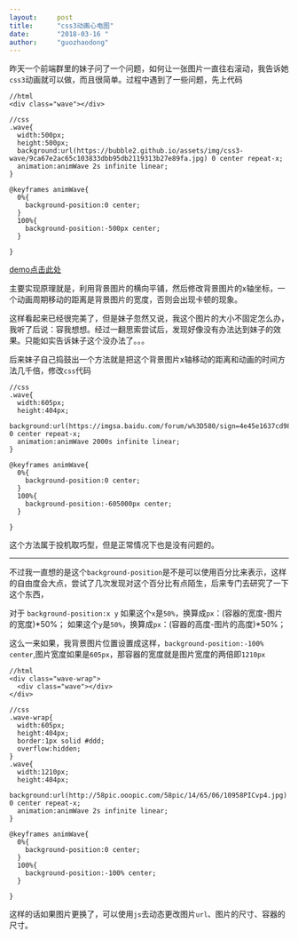 ```yaml
---
layout:     post
title:      "css3动画心电图"
date:       "2018-03-16 "
author:     "guozhaodong"
---
```


昨天一个前端群里的妹子问了一个问题，如何让一张图片一直往右滚动，我告诉她`css3`动画就可以做，而且很简单。过程中遇到了一些问题，先上代码

```
//html
<div class="wave"></div>

//css
.wave{
  width:500px;
  height:500px;
  background:url(https://bubble2.github.io/assets/img/css3-wave/9ca67e2ac65c103833dbb95db2119313b27e89fa.jpg) 0 center repeat-x;
  animation:animWave 2s infinite linear;
}

@keyframes animWave{
  0%{
    background-position:0 center;
  }
  100%{
    background-position:-500px center;
  }
  
}
```

<a href="https://codepen.io/Bubble2/pen/jzrKgm" target="_blank">demo点击此处</a>

主要实现原理就是，利用背景图片的横向平铺，然后修改背景图片的x轴坐标，一个动画周期移动的距离是背景图片的宽度，否则会出现卡顿的现象。

这样看起来已经很完美了，但是妹子忽然又说，我这个图片的大小不固定怎么办，我听了后说：容我想想。经过一翻思索尝试后，发现好像没有办法达到妹子的效果。只能如实告诉妹子这个没办法了。。。

后来妹子自己捣鼓出一个方法就是把这个背景图片x轴移动的距离和动画的时间方法几千倍，修改`css`代码


```
//css
.wave{
  width:605px;
  height:404px;
  background:url(https://imgsa.baidu.com/forum/w%3D580/sign=4e45e1637cd98d1076d40c39113eb807/9ca67e2ac65c103833dbb95db2119313b27e89fa.jpg) 0 center repeat-x;
  animation:animWave 2000s infinite linear;
}

@keyframes animWave{
  0%{
    background-position:0 center;
  }
  100%{
    background-position:-605000px center;
  }
  
}
```

这个方法属于投机取巧型，但是正常情况下也是没有问题的。

--------

不过我一直想的是这个`background-position`是不是可以使用百分比来表示，这样的自由度会大点，尝试了几次发现对这个百分比有点陌生，后来专门去研究了一下这个东西，

对于 `background-position:x y`
如果这个`x`是`50%`，换算成`px`：(容器的宽度-图片的宽度)*50%；
如果这个`y`是`50%`，换算成`px`：(容器的高度-图片的高度)*50%；

这么一来如果，我背景图片位置设置成这样，`background-position:-100% center`,图片宽度如果是`605px`，那容器的宽度就是图片宽度的两倍即`1210px`

```
//html
<div class="wave-wrap">
  <div class="wave"></div>
</div>

//css
.wave-wrap{
  width:605px;
  height:404px;
  border:1px solid #ddd;
  overflow:hidden;
}
.wave{
  width:1210px;
  height:404px;
  background:url(http://58pic.ooopic.com/58pic/14/65/06/10958PICvp4.jpg) 0 center repeat-x;
  animation:animWave 2s infinite linear;
}

@keyframes animWave{
  0%{
    background-position:0 center;
  }
  100%{
    background-position:-100% center;
  }
  
}
```

这样的话如果图片更换了，可以使用`js`去动态更改图片`url`、图片的尺寸、容器的尺寸。


















